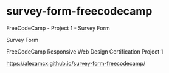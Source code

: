 # survey-form-freecodecamp
FreeCodeCamp - Project 1 - Survey Form

Survey Form

FreeCodeCamp Responsive Web Design Certification Project 1

https://alexamcx.github.io/survey-form-freecodecamp/

